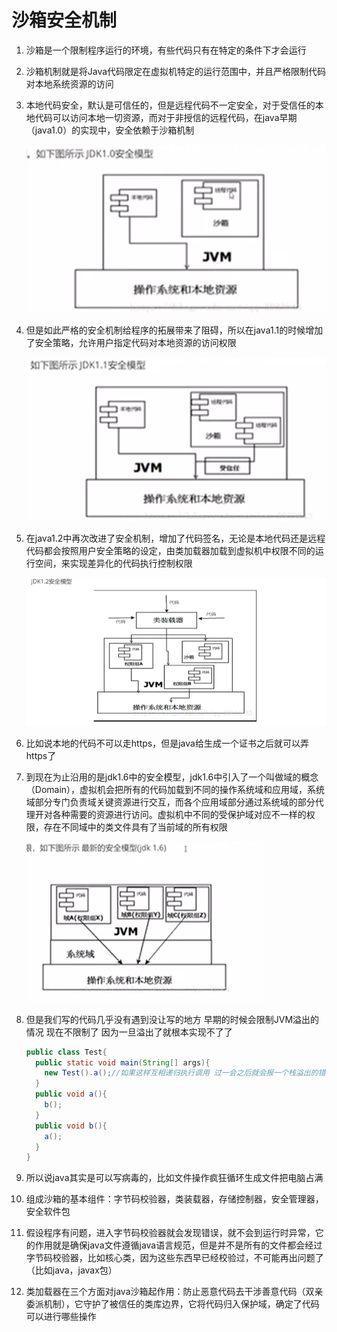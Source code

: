 # 沙箱安全机制

1. 沙箱是一个限制程序运行的环境，有些代码只有在特定的条件下才会运行

2. 沙箱机制就是将Java代码限定在虚拟机特定的运行范围中，并且严格限制代码对本地系统资源的访问

3. 本地代码安全，默认是可信任的，但是远程代码不一定安全，对于受信任的本地代码可以访问本地一切资源，而对于非授信的远程代码，在java早期（java1.0）的实现中，安全依赖于沙箱机制

   ![JDK1.0安全模型](../图片/JDK1.0安全模型.png)

4. 但是如此严格的安全机制给程序的拓展带来了阻碍，所以在java1.1的时候增加了安全策略，允许用户指定代码对本地资源的访问权限

   ![JDK1.1安全模型](../图片/JDK1.1安全模型.png)

5. 在java1.2中再次改进了安全机制，增加了代码签名，无论是本地代码还是远程代码都会按照用户安全策略的设定，由类加载器加载到虚拟机中权限不同的运行空间，来实现差异化的代码执行控制权限

   ![JDK1.1安全模型](../图片/JDK1.2安全模型.png)

6. 比如说本地的代码不可以走https，但是java给生成一个证书之后就可以弄https了

7. 到现在为止沿用的是jdk1.6中的安全模型，jdk1.6中引入了一个叫做域的概念（Domain），虚拟机会把所有的代码加载到不同的操作系统域和应用域，系统域部分专门负责域关键资源进行交互，而各个应用域部分通过系统域的部分代理开对各种需要的资源进行访问。虚拟机中不同的受保护域对应不一样的权限，存在不同域中的类文件具有了当前域的所有权限

   ![JDK1.1安全模型](../图片/JDK1.6安全模型.png)

8. 但是我们写的代码几乎没有遇到没让写的地方 早期的时候会限制JVM溢出的情况 现在不限制了 因为一旦溢出了就根本实现不了了

   ```java
   public class Test{
     public static void main(String[] args){
       new Test().a();//如果这样互相递归执行调用 过一会之后就会报一个栈溢出的错误 很多很多不间断
     }
     public void a(){
       b();
     }
     public void b(){
       a();
     }
   }
   ```

9. 所以说java其实是可以写病毒的，比如文件操作疯狂循环生成文件把电脑占满

10. 组成沙箱的基本组件：字节码校验器，类装载器，存储控制器，安全管理器，安全软件包

11. 假设程序有问题，进入字节码校验器就会发现错误，就不会到运行时异常，它的作用就是确保java文件遵循java语言规范，但是并不是所有的文件都会经过字节码校验器，比如核心类，因为这些东西早已经校验过，不可能再出问题了（比如java，javax包）

12. 类加载器在三个方面对java沙箱起作用：防止恶意代码去干涉善意代码（双亲委派机制），它守护了被信任的类库边界，它将代码归入保护域，确定了代码可以进行哪些操作
